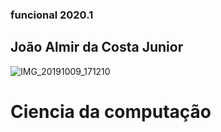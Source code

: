 ### **funcional 2020.1**

## João Almir da Costa Junior

![IMG_20191009_171210](https://user-images.githubusercontent.com/55039920/75291617-52778e80-5801-11ea-83a3-bfe41f822dcc.jpg)

# Ciencia da computação
